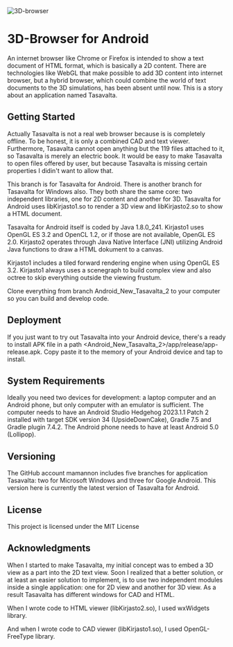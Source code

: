 <img src="https://imgur.com/LDjU8fp.jpg" title="3D-browser" alt="3D-browser">

# 3D-Browser for Android

An internet browser like Chrome or Firefox is intended to show a text document of HTML format, which is basically a 2D content. There are technologies like WebGL that make possible to add 3D content into internet browser, but a hybrid browser, which could combine the world of text documents to the 3D simulations, has been absent until now. This is a story about an application named Tasavalta.

## Getting Started

Actually Tasavalta is not a real web browser because is is completely offline. To be honest, it is only a combined CAD and text viewer. Furthermore, Tasavalta cannot open anything but the 119 files attached to it, so Tasavalta is merely an electric book. It would be easy to make Tasavalta to open files offered by user, but because Tasavalta is missing certain properties I didin't want to allow that.

This branch is for Tasavalta for Android. There is another branch for Tasavalta for Windows also. They both share the same core: two independent libraries, one for 2D content and another for 3D. Tasavalta for Android uses libKirjasto1.so to render a 3D view and libKirjasto2.so to show a HTML document. 

Tasavalta for Android itself is coded by Java 1.8.0_241. Kirjasto1 uses OpenGL ES 3.2 and OpenCL 1.2, or if those are not available, OpenGL ES 2.0. Kirjasto2 operates through Java Native Interface (JNI) utilizing Android Java functions to draw a HTML dokument to a canvas.

Kirjasto1 includes a tiled forward rendering engine when using OpenGL ES 3.2. Kirjasto1 always uses a scenegraph to build complex view and also octree to skip everything outside the viewing frustum.

Clone everything from branch Android_New_Tasavalta_2 to your computer so you can build and develop code.

## Deployment

If you just want to try out Tasavalta into your Android device, there's a ready to install APK file in a path <Android_New_Tasavalta_2>/app/release/app-release.apk. Copy paste it to the memory of your Android device and tap to install. 

## System Requirements

Ideally you need two devices for development: a laptop computer and an Android phone, but only computer with an emulator is sufficient. The computer needs to have an Android Studio Hedgehog 2023.1.1 Patch 2 installed with target SDK version 34 (UpsideDownCake), Gradle 7.5 and Gradle plugin 7.4.2. The Android phone needs to have at least Android 5.0 (Lollipop).

## Versioning

The GitHub account mamannon includes five branches for application Tasavalta: two for Microsoft Windows and three for Google Android. This version here is currently the latest version of Tasavalta for Android.

## License

This project is licensed under the MIT License

## Acknowledgments

When I started to make Tasavalta, my initial concept was to embed a 3D view as a part into the 2D text view. Soon I realized that a better solution, or at least an easier solution to implement, is to use two independent modules inside a single application: one for 2D view and another for 3D view. As a result Tasavalta has different windows for CAD and HTML.

When I wrote code to HTML viewer (libKirjasto2.so), I used wxWidgets library.

And when I wrote code to CAD viewer (libKirjasto1.so), I used OpenGL-FreeType library.
